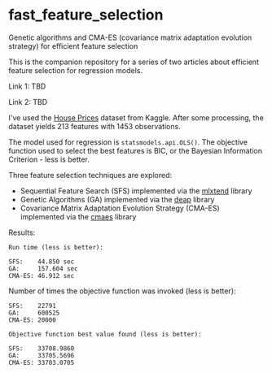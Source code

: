 # fast_feature_selection

Genetic algorithms and CMA-ES (covariance matrix adaptation evolution strategy) for efficient feature selection

This is the companion repository for a series of two articles about efficient feature selection for regression models.

Link 1: TBD

Link 2: TBD

I've used the [House Prices](https://www.kaggle.com/c/house-prices-advanced-regression-techniques/data) dataset from Kaggle. After some processing, the dataset yields 213 features with 1453 observations.

The model used for regression is `statsmodels.api.OLS()`. The objective function used to select the best features is BIC, or the Bayesian Information Criterion - less is better.

Three feature selection techniques are explored:

- Sequential Feature Search (SFS) implemented via the [mlxtend](https://github.com/rasbt/mlxtend) library
- Genetic Algorithms (GA) implemented via the [deap](https://github.com/DEAP/deap) library
- Covariance Matrix Adaptation Evolution Strategy (CMA-ES) implemented via the [cmaes](https://github.com/CyberAgentAILab/cmaes) library

Results:

```
Run time (less is better):

SFS:    44.850 sec
GA:     157.604 sec
CMA-ES: 46.912 sec
```

Number of times the objective function was invoked (less is better):

```
SFS:    22791
GA:     600525
CMA-ES: 20000
```

```
Objective function best value found (less is better):

SFS:    33708.9860
GA:     33705.5696
CMA-ES: 33703.0705
```
